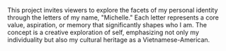 This project invites viewers to explore the facets of my personal identity through the letters of my name, "Michelle." Each letter represents a core value, aspiration, or memory that significantly shapes who I am. The concept is a creative exploration of self, emphasizing not only my individuality but also my cultural heritage as a Vietnamese-American.